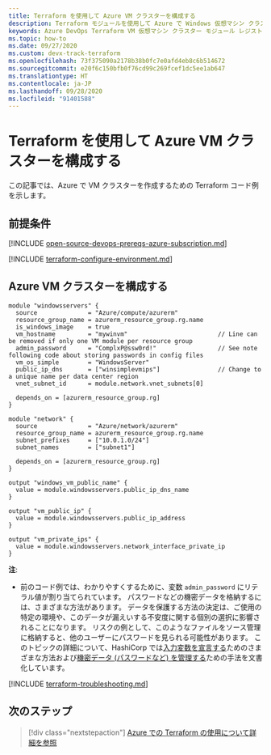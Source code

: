 ```yaml
---
title: Terraform を使用して Azure VM クラスターを構成する
description: Terraform モジュールを使用して Azure で Windows 仮想マシン クラスターを作成する方法について説明します。
keywords: Azure DevOps Terraform VM 仮想マシン クラスター モジュール レジストリ
ms.topic: how-to
ms.date: 09/27/2020
ms.custom: devx-track-terraform
ms.openlocfilehash: 73f375090a2178b38b0fc7e0afd4eb8c6b514672
ms.sourcegitcommit: e20f6c150bfb0f76cd99c269fcef1dc5ee1ab647
ms.translationtype: HT
ms.contentlocale: ja-JP
ms.lasthandoff: 09/28/2020
ms.locfileid: "91401588"
---
```

# <a name="configure-an-azure-vm-cluster-using-terraform"></a>Terraform を使用して Azure VM クラスターを構成する

この記事では、Azure で VM クラスターを作成するための Terraform コード例を示します。

## <a name="prerequisites"></a>前提条件

[!INCLUDE [open-source-devops-prereqs-azure-subscription.md](../includes/open-source-devops-prereqs-azure-subscription.md)]

[!INCLUDE [terraform-configure-environment.md](includes/terraform-configure-environment.md)]

## <a name="configure-an-azure-vm-cluster"></a>Azure VM クラスターを構成する

```hcl
module "windowsservers" {
  source              = "Azure/compute/azurerm"
  resource_group_name = azurerm_resource_group.rg.name
  is_windows_image    = true
  vm_hostname         = "mywinvm"                         // Line can be removed if only one VM module per resource group
  admin_password      = "ComplxP@ssw0rd!"                 // See note following code about storing passwords in config files
  vm_os_simple        = "WindowsServer"
  public_ip_dns       = ["winsimplevmips"]                // Change to a unique name per data center region
  vnet_subnet_id      = module.network.vnet_subnets[0]
    
  depends_on = [azurerm_resource_group.rg]
}

module "network" {
  source              = "Azure/network/azurerm"
  resource_group_name = azurerm_resource_group.rg.name
  subnet_prefixes     = ["10.0.1.0/24"]
  subnet_names        = ["subnet1"]

  depends_on = [azurerm_resource_group.rg]
}

output "windows_vm_public_name" {
  value = module.windowsservers.public_ip_dns_name
}

output "vm_public_ip" {
  value = module.windowsservers.public_ip_address
}

output "vm_private_ips" {
  value = module.windowsservers.network_interface_private_ip
}
```

**注**:

- 前のコード例では、わかりやすくするために、変数 `admin_password` にリテラル値が割り当てられています。 パスワードなどの機密データを格納するには、さまざまな方法があります。 データを保護する方法の決定は、ご使用の特定の環境や、このデータが漏えいする不安度に関する個別の選択に影響されることになります。 リスクの例として、このようなファイルをソース管理に格納すると、他のユーザーにパスワードを見られる可能性があります。 このトピックの詳細について、HashiCorp では[入力変数を宣言する](https://www.terraform.io/docs/configuration/variables.html)ためのさまざまな方法および[機密データ (パスワードなど) を管理する](https://www.terraform.io/docs/state/sensitive-data.html)ための手法を文書化しています。

[!INCLUDE [terraform-troubleshooting.md](includes/terraform-troubleshooting.md)]

## <a name="next-steps"></a>次のステップ

> [!div class="nextstepaction"] 
> [Azure での Terraform の使用について詳細を参照](/azure/terraform)
